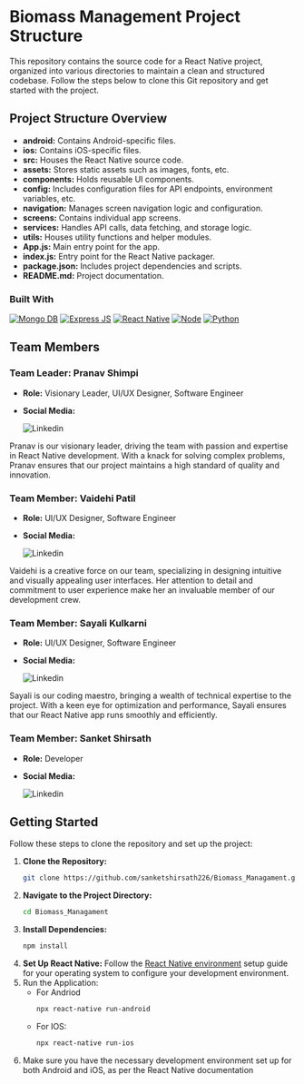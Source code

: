 <!--
*** Thanks for checking out the Best-README-Template. If you have a suggestion
*** that would make this better, please fork the repo and create a pull request
*** or simply open an issue with the tag "enhancement".
*** Don't forget to give the project a star!
*** Thanks again! Now go create something AMAZING! :D
-->


# Biomass Management Project Structure

This repository contains the source code for a React Native project, organized into various directories to maintain a clean and structured codebase. Follow the steps below to clone this Git repository and get started with the project.

## Project Structure Overview

- **android:** Contains Android-specific files.
- **ios:** Contains iOS-specific files.
- **src:** Houses the React Native source code.
- **assets:** Stores static assets such as images, fonts, etc.
- **components:** Holds reusable UI components.
- **config:** Includes configuration files for API endpoints, environment variables, etc.
- **navigation:** Manages screen navigation logic and configuration.
- **screens:** Contains individual app screens.
- **services:** Handles API calls, data fetching, and storage logic.
- **utils:** Houses utility functions and helper modules.
- **App.js:** Main entry point for the app.
- **index.js:** Entry point for the React Native packager.
- **package.json:** Includes project dependencies and scripts.
- **README.md:** Project documentation.

### Built With

[![Mongo DB][Mongo.db]][Mongodb-url]
[![Express JS][Express.js]][Express-url]
[![React Native][React-Native.js]][React-url]
[![Node][Node.js]][Node-url]
[![Python][Python]][Python-url]




## Team Members

### Team Leader: Pranav Shimpi
- **Role:** Visionary Leader, UI/UX Designer, Software Engineer
<!-- - **Image:**
  ![Pranav Shimpi](https://example.com/pranav-shimpi-image.jpg) \ -->
- **Social Media:**

  ![Linkedin][linkedin-shield]

Pranav is our visionary leader, driving the team with passion and expertise in React Native development. With a knack for solving complex problems, Pranav ensures that our project maintains a high standard of quality and innovation.

### Team Member: Vaidehi Patil
- **Role:** UI/UX Designer, Software Engineer
<!-- - **Image:**
  ![Vaidehi Patil](https://example.com/vaidehi-patil-image.jpg) \ -->
- **Social Media:**

  ![Linkedin][linkedin-shield]


Vaidehi is a creative force on our team, specializing in designing intuitive and visually appealing user interfaces. Her attention to detail and commitment to user experience make her an invaluable member of our development crew.

### Team Member: Sayali Kulkarni
- **Role:** UI/UX Designer, Software Engineer
<!-- - **Image:**
  ![Sayali Kulkarni](https://example.com/sayali-kulkarni-image.jpg) \ -->
- **Social Media:**

  ![Linkedin][linkedin-shield]

Sayali is our coding maestro, bringing a wealth of technical expertise to the project. With a keen eye for optimization and performance, Sayali ensures that our React Native app runs smoothly and efficiently.

### Team Member: Sanket Shirsath
- **Role:** Developer
<!-- - **Image:**
  ![Sanket Shirsath](https://example.com/sanket-shirsath-image.jpg) \ -->
- **Social Media:**

  ![Linkedin][linkedin-shield]

## Getting Started

Follow these steps to clone the repository and set up the project:

1. **Clone the Repository:**
   ```bash
   git clone https://github.com/sanketshirsath226/Biomass_Managament.git
2. **Navigate to the Project Directory:**
   ```bash
   cd Biomass_Managament
3. **Install Dependencies:**
    ```bash
    npm install
4. **Set Up React Native:**
   Follow the [React Native environment](https://reactnative.dev/docs/environment-setup?guide=native&os=windows&platform=android) setup guide for your operating system to configure your development environment.
5. Run the Application:
   - For Andriod
       ```bash
       npx react-native run-android
       ```
   - For IOS:
       ```bash
       npx react-native run-ios
       ``` 
6. Make sure you have the necessary development environment set up for both Android and iOS, as per the React Native documentation

<!-- MARKDOWN LINKS & IMAGES -->
<!-- https://www.markdownguide.org/basic-syntax/#reference-style-links -->
[contributors-shield]: https://img.shields.io/github/contributors/othneildrew/Best-README-Template.svg?style=for-the-badge
[contributors-url]: https://github.com/othneildrew/Best-README-Template/graphs/contributors
[forks-shield]: https://img.shields.io/github/forks/othneildrew/Best-README-Template.svg?style=for-the-badge
[forks-url]: https://github.com/othneildrew/Best-README-Template/network/members
[stars-shield]: https://img.shields.io/github/stars/othneildrew/Best-README-Template.svg?style=for-the-badge
[stars-url]: https://github.com/othneildrew/Best-README-Template/stargazers
[issues-shield]: https://img.shields.io/github/issues/othneildrew/Best-README-Template.svg?style=for-the-badge
[issues-url]: https://github.com/othneildrew/Best-README-Template/issues
[license-shield]: https://img.shields.io/github/license/othneildrew/Best-README-Template.svg?style=for-the-badge
[license-url]: https://github.com/othneildrew/Best-README-Template/blob/master/LICENSE.txt
[linkedin-shield]: https://img.shields.io/badge/LinkedIn-0077B5?style=for-the-badge&logo=linkedin&logoColor=white
[linkedin-url]: https://linkedin.com/in/othneildrew
[product-screenshot]: images/screenshot.png
[Next.js]: https://img.shields.io/badge/next.js-000000?style=for-the-badge&logo=nextdotjs&logoColor=white
[Next-url]: https://nextjs.org/
[React-Native.js]: https://img.shields.io/badge/React_Native-20232A?style=for-the-badge&logo=react&logoColor=61DAFB
[React-url]: https://reactnative.dev/
[Node-url]: https://nodejs.org/en
[Node.js]: https://img.shields.io/badge/Node.js-43853D?style=for-the-badge&logo=node.js&logoColor=white
[Python]: https://img.shields.io/badge/Python-14354C?style=for-the-badge&logo=python&logoColor=white
[Python-url]: https://www.python.org/
[Mongodb-url]: https://www.mongodb.com/
[Mongo.db]: https://img.shields.io/badge/MongoDB-4EA94B?style=for-the-badge&logo=mongodb&logoColor=white
[Mongodb-url]: https://www.mongodb.com/
[Express.js]: https://img.shields.io/badge/Express.js-404D59?style=for-the-badge
[Express-url]: https://expressjs.com/
